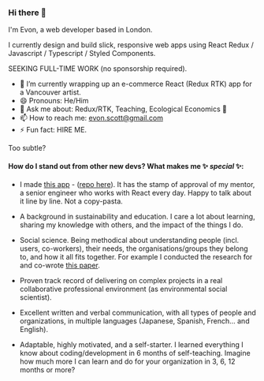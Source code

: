 ### Hi there 👋 

I'm Evon, a web developer based in London. 

I currently design and build slick, responsive web apps using React Redux / Javascript / Typescript / Styled Components.

SEEKING FULL-TIME WORK (no sponsorship required).

- 🔭 I’m currently wrapping up an e-commerce React (Redux RTK) app for a Vancouver artist.
- 😄 Pronouns: He/Him
- 💬 Ask me about: Redux/RTK, Teaching, Ecological Economics 🤔
- 📫 How to reach me: evon.scott@gmail.com
- ⚡ Fun fact: HIRE ME.

Too subtle?

#### How do I stand out from other new devs? What makes me ✨ _special_ ✨:

- I made [this app](https://ines-chuaqui-preview.netlify.app/) - ([repo here](https://github.com/ButcherDing/ines-chuaqui)). It has the stamp of approval of my mentor, a senior engineer who works with React every day. Happy to talk about it line by line. Not a copy-pasta.

- A background in sustainability and education. I care a lot about learning, sharing my knowledge with others, and the impact of the things I do.

- Social science. Being methodical about understanding people (incl. users, co-workers), their needs, the organisations/groups they belong to, and how it all fits together. For example I conducted the research for and co-wrote [this paper](https://journals.plos.org/plosone/article?id=10.1371/journal.pone.0219607).

- Proven track record of delivering on complex projects in a real collaborative professional environment (as environmental social scientist).

- Excellent written and verbal communication, with all types of people and organizations, in multiple languages (Japanese, Spanish, French... and English).

- Adaptable, highly motivated, and a self-starter. I learned everything I know about coding/development in 6 months of self-teaching. Imagine how much more I can learn and do for your organization in 3, 6, 12 months or more?
